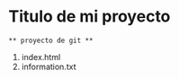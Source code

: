 # Titulo de mi proyecto
    ** proyecto de git **

[//]:# (Listas enumeradas)

1. index.html
2. information.txt
